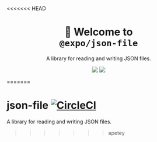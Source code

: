 <<<<<<< HEAD
<!-- Title -->
<h1 align="center">
👋 Welcome to <br><code>@expo/json-file</code>
</h1>

<p align="center">A library for reading and writing JSON files.</p>

<p align="center">
  <img src="https://flat.badgen.net/packagephobia/install/@expo/json-file">

  <a href="https://www.npmjs.com/package/@expo/json-file">
    <img src="https://flat.badgen.net/npm/dw/@expo/json-file" target="_blank" />
  </a>
</p>

<!-- Body -->
=======
# json-file [![CircleCI](https://circleci.com/gh/expo/json-file.svg?style=svg)](https://circleci.com/gh/expo/json-file)

A library for reading and writing JSON files.
>>>>>>> apetey
